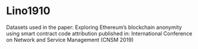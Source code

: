 # Lino1910
Datasets used in the paper: Exploring Ethereum’s blockchain anonymity using smart contract code attribution
published in: International Conference on Network and Service Management (CNSM 2019)
